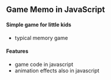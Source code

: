 ## Game Memo in JavaScript

#### Simple game for little kids
* typical memory game

#### Features
* game code in javascript
* animation effects also in javascript
 

